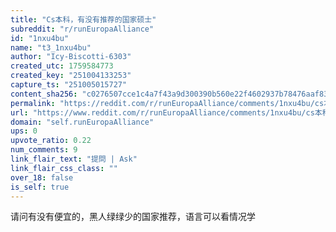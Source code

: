 ```yaml
---
title: "Cs本科，有没有推荐的国家硕士"
subreddit: "r/runEuropaAlliance"
id: "1nxu4bu"
name: "t3_1nxu4bu"
author: "Icy-Biscotti-6303"
created_utc: 1759584773
created_key: "251004133253"
capture_ts: "251005015727"
content_sha256: "c0276507cce1c4a7f43a9d300390b560e22f4602937b78476aaf83330e48e204"
permalink: "https://reddit.com/r/runEuropaAlliance/comments/1nxu4bu/cs本科有没有推荐的国家硕士/"
url: "https://www.reddit.com/r/runEuropaAlliance/comments/1nxu4bu/cs本科有没有推荐的国家硕士/"
domain: "self.runEuropaAlliance"
ups: 0
upvote_ratio: 0.22
num_comments: 9
link_flair_text: "提問 | Ask"
link_flair_css_class: ""
over_18: false
is_self: true
---
```


请问有没有便宜的，黑人绿绿少的国家推荐，语言可以看情况学
